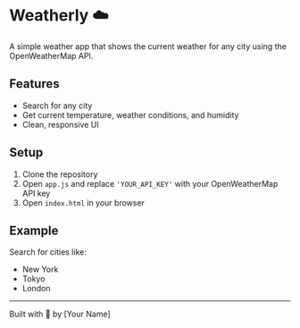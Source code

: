# Weatherly ☁️

A simple weather app that shows the current weather for any city using the OpenWeatherMap API.

## Features
- Search for any city
- Get current temperature, weather conditions, and humidity
- Clean, responsive UI

## Setup
1. Clone the repository
2. Open `app.js` and replace `'YOUR_API_KEY'` with your OpenWeatherMap API key
3. Open `index.html` in your browser

## Example
Search for cities like:
- New York
- Tokyo
- London

---

Built with 💙 by [Your Name]
